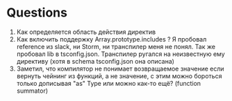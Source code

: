 # Questions

1) Как определяется область действия директив <reference>
2) Как включить поддержку Array.prototype.includes ? Я пробовал reference из slack, ни Storm,  ни транспилер меня не понял. Так же пробовал lib в tsconfig.json. Транспилер ругался на неизвестную ему директиву (хотя в schema tsconfig.json она описана)
3) Заметил, что компилятор не понимает возвращаемое значение если вернуть чейнинг из функций, а не значение, с этим можно бороться только дописывая "as" Type или можно как-то ещё? (function summator)